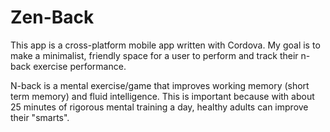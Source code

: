 Zen-Back
========

This app is a cross-platform mobile app written with Cordova.  My goal is to make a minimalist, friendly space for a user to perform and track their n-back exercise performance.

N-back is a mental exercise/game that improves working memory (short term memory) and fluid intelligence.  This is important because with about 25 minutes of rigorous mental training a day, healthy adults can improve their "smarts".